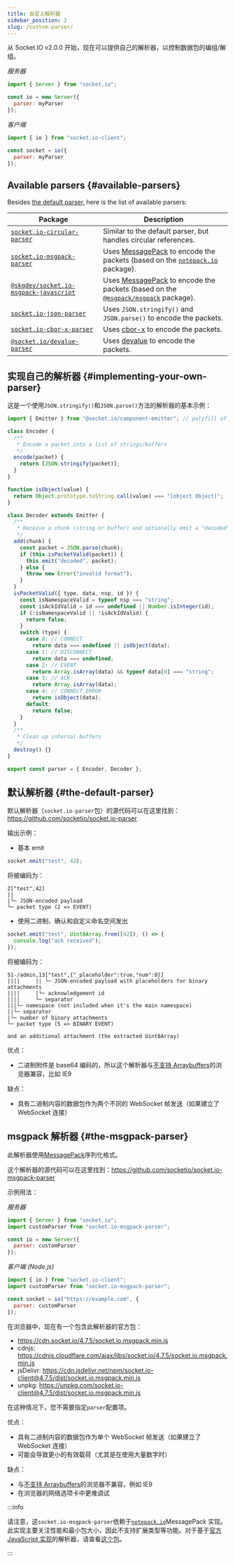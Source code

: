 ```yaml
---
title: 自定义解析器
sidebar_position: 2
slug: /custom-parser/
---
```


从 Socket.IO v2.0.0 开始，现在可以提供自己的解析器，以控制数据包的编组/解组。

*服务器*

```js
import { Server } from "socket.io";

const io = new Server({
  parser: myParser
});
```

*客户端*

```js
import { io } from "socket.io-client";

const socket = io({
  parser: myParser
});
```

## Available parsers {#available-parsers}

Besides [the default parser](#the-default-parser), here is the list of available parsers:

| Package                                                                                                      | Description                                                                                                                                                |
|--------------------------------------------------------------------------------------------------------------|------------------------------------------------------------------------------------------------------------------------------------------------------------|
| [`socket.io-circular-parser`](https://www.npmjs.com/package/socket.io-circular-parser)                       | Similar to the default parser, but handles circular references.                                                                                            |
| [`socket.io-msgpack-parser`](https://www.npmjs.com/package/socket.io-msgpack-parser)                         | Uses [MessagePack](https://msgpack.org/) to encode the packets (based on the [`notepack.io`](https://github.com/darrachequesne/notepack) package).         |
| [`@skgdev/socket.io-msgpack-javascript`](https://www.npmjs.com/package/@skgdev/socket.io-msgpack-javascript) | Uses [MessagePack](https://msgpack.org/) to encode the packets (based on the [`@msgpack/msgpack`](https://github.com/msgpack/msgpack-javascript) package). |
| [`socket.io-json-parser`](https://www.npmjs.com/package/socket.io-json-parser)                               | Uses `JSON.stringify()` and `JSON.parse()` to encode the packets.                                                                                          |
| [`socket.io-cbor-x-parser`](https://www.npmjs.com/package/socket.io-cbor-x-parser)                           | Uses [cbor-x](https://github.com/kriszyp/cbor-x) to encode the packets.                                                                                    |
| [`@socket.io/devalue-parser`](https://www.npmjs.com/package/@socket.io/devalue-parser)                       | Uses [devalue](https://github.com/Rich-Harris/devalue) to encode the packets.                                                                              |

## 实现自己的解析器 {#implementing-your-own-parser}

这是一个使用`JSON.stringify()`和`JSON.parse()`方法的解析器的基本示例：

```js
import { Emitter } from "@socket.io/component-emitter"; // polyfill of Node.js EventEmitter in the browser

class Encoder {
  /**
   * Encode a packet into a list of strings/buffers
   */
  encode(packet) {
    return [JSON.stringify(packet)];
  }
}

function isObject(value) {
  return Object.prototype.toString.call(value) === "[object Object]";
}

class Decoder extends Emitter {
  /**
   * Receive a chunk (string or buffer) and optionally emit a "decoded" event with the reconstructed packet
   */
  add(chunk) {
    const packet = JSON.parse(chunk);
    if (this.isPacketValid(packet)) {
      this.emit("decoded", packet);
    } else {
      throw new Error("invalid format");
    }
  }
  isPacketValid({ type, data, nsp, id }) {
    const isNamespaceValid = typeof nsp === "string";
    const isAckIdValid = id === undefined || Number.isInteger(id);
    if (!isNamespaceValid || !isAckIdValid) {
      return false;
    }
    switch (type) {
      case 0: // CONNECT
        return data === undefined || isObject(data);
      case 1: // DISCONNECT
        return data === undefined;
      case 2: // EVENT
        return Array.isArray(data) && typeof data[0] === "string";
      case 3: // ACK
        return Array.isArray(data);
      case 4: // CONNECT_ERROR
        return isObject(data);
      default:
        return false;
    }
  }
  /**
   * Clean up internal buffers
   */
  destroy() {}
}

export const parser = { Encoder, Decoder };
```

## 默认解析器 {#the-default-parser}

默认解析器（`socket.io-parser`包）的源代码可以在这里找到：https://github.com/socketio/socket.io-parser

输出示例：

- 基本 emit

```js
socket.emit("test", 42);
```

将被编码为：

```
2["test",42]
||
|└─ JSON-encoded payload
└─ packet type (2 => EVENT)
```

- 使用二进制、确认和自定义命名空间发出

```js
socket.emit("test", Uint8Array.from([42]), () => {
  console.log("ack received");
});
```

将被编码为：

```
51-/admin,13["test",{"_placeholder":true,"num":0}]
||||     || └─ JSON-encoded payload with placeholders for binary attachments
||||     |└─ acknowledgement id
||||     └─ separator
|||└─ namespace (not included when it's the main namespace)
||└─ separator
|└─ number of binary attachments
└─ packet type (5 => BINARY EVENT)

and an additional attachment (the extracted Uint8Array)
```

优点：

- 二进制附件是 base64 编码的，所以这个解析器与[不支持 Arraybuffers](https://caniuse.com/mdn-javascript_builtins_arraybuffer)的浏览器兼容，比如 IE9

缺点：

- 具有二进制内容的数据包作为两个不同的 WebSocket 帧发送（如果建立了 WebSocket 连接）

## msgpack 解析器 {#the-msgpack-parser}

此解析器使用[MessagePack](https://msgpack.org/)序列化格式。

这个解析器的源代码可以在这里找到：https://github.com/socketio/socket.io-msgpack-parser

示例用法：

*服务器*

```js
import { Server } from "socket.io";
import customParser from "socket.io-msgpack-parser";

const io = new Server({
  parser: customParser
});
```

*客户端 (Node.js)*

```js
import { io } from "socket.io-client";
import customParser from "socket.io-msgpack-parser";

const socket = io("https://example.com", {
  parser: customParser
});
```

在浏览器中，现在有一个包含此解析器的官方包：

- https://cdn.socket.io/4.7.5/socket.io.msgpack.min.js
- cdnjs: https://cdnjs.cloudflare.com/ajax/libs/socket.io/4.7.5/socket.io.msgpack.min.js
- jsDelivr: https://cdn.jsdelivr.net/npm/socket.io-client@4.7.5/dist/socket.io.msgpack.min.js
- unpkg: https://unpkg.com/socket.io-client@4.7.5/dist/socket.io.msgpack.min.js

在这种情况下，您不需要指定`parser`配置项。

优点：

- 具有二进制内容的数据包作为单个 WebSocket 帧发送（如果建立了 WebSocket 连接）
- 可能会导致更小的有效载荷（尤其是在使用大量数字时）

缺点：

- 与[不支持 Arraybuffers](https://caniuse.com/mdn-javascript_builtins_arraybuffer)的浏览器不兼容，例如 IE9
- 在浏览器的网络选项卡中更难调试

:::info

请注意，这`socket.io-msgpack-parser`依赖于[`notepack.io`](https://github.com/darrachequesne/notepack)MessagePack 实现。此实现主要关注性能和最小包大小，因此不支持扩展类型等功能。对于基于[官方 JavaScript 实现](https://github.com/msgpack/msgpack-javascript)的解析器，请查看[这个包](https://www.npmjs.com/package/@skgdev/socket.io-msgpack-javascript)。

:::
